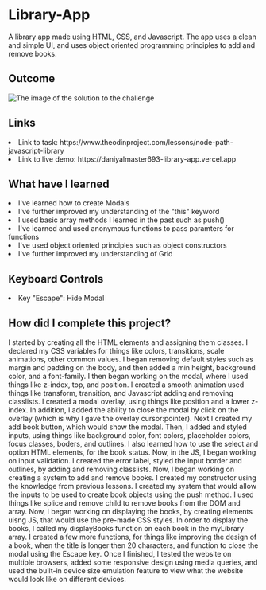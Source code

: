 # Library-App
A library app made using HTML, CSS, and Javascript. The app uses a clean and simple UI, and uses object oriented programming principles to add and remove books.

<h2> Outcome </h2>

<img src="https://i.imgur.com/Cm4sU4I.png" alt="The image of the solution to the challenge">

<h2> Links </h2>

<li> Link to task: https://www.theodinproject.com/lessons/node-path-javascript-library </li>
<li> Link to live demo: https://daniyalmaster693-library-app.vercel.app </li>

<h2> What have I learned </h2>

<li> I've learned how to create Modals </li>
<li> I've further improved my understanding of the "this" keyword </li>
<li> I used basic array methods I learned in the past such as push() </li>
<li> I've learned and used anonymous functions to pass paramters for functions </li>
<li> I've used object oriented principles such as object constructors </li>
<li> I've further improved my understanding of Grid </li>

<h2> Keyboard Controls </h2>

<li> Key "Escape": Hide Modal </li>

<h2> How did I complete this project? </h2>

<p> I started by creating all the HTML elements and assigning them classes. I declared my CSS variables for things like colors, transitions, scale animations, other common values. I began removing default styles such as margin and padding on the body, and then added a min height, background color, and a font-family. I then began working on the modal, where I used things like z-index, top, and position. I created a smooth animation used things like transform, transition, and Javascript adding and removing classlists. I created a modal overlay, using things like position and a lower z-index. In addition, I added the ability to close the modal by click on the overlay (which is why I gave the overlay cursor:pointer). Next I created my add book button, which would show the modal. Then, I added and styled inputs, using things like background color, font colors, placeholder colors, focus classes, boders, and outlines. I also learned how to use the select and option HTML elements, for the book status. Now, in the JS, I began working on input validation. I created the error label, styled the input border and outlines, by adding and removing classlists. Now, I began working on creating a system to add and remove books. I created my constructor using the knowledge from previous lessons. I created my system that would allow the inputs to be used to create book objects using the push method. I used things like splice and remove child to remove books from the DOM and array. Now, I began working on displaying the books, by creating elements uisng JS, that would use the pre-made CSS styles. In order to display the books, I called my displayBooks function on each book in the myLibrary array. I created a few more functions, for things like improving the design of a book, when the title is longer then 20 characters, and function to close the modal using the Escape key. Once I finished, I tested the website on multiple browsers, added some responsive design using media queries, and used the built-in device size emulation feature to view what the website would look like on different devices. </p>
